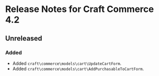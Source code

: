 # Release Notes for Craft Commerce 4.2

## Unreleased

### Added
- Added `craft\commerce\models\cart\UpdateCartForm`.
- Added `craft\commerce\models\cart\AddPurchasableToCartForm`.
